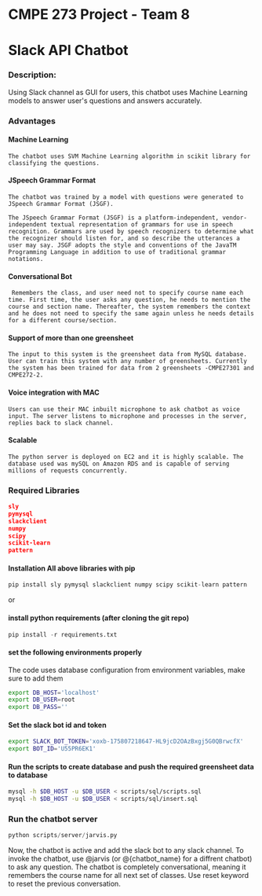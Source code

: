 # CMPE 273 Project - Team 8

# Slack API Chatbot

### Description: 

Using Slack channel as GUI for users, this chatbot uses Machine Learning models to answer user's questions and answers accurately. 

### Advantages

#### Machine Learning
	The chatbot uses SVM Machine Learning algorithm in scikit library for classifying the questions.
#### JSpeech Grammar Format
	The chatbot was trained by a model with questions were generated to JSpeech Grammar Format (JSGF).

	The JSpeech Grammar Format (JSGF) is a platform-independent, vendor-independent textual representation of grammars for use in speech recognition. Grammars are used by speech recognizers to determine what the recognizer should listen for, and so describe the utterances a user may say. JSGF adopts the style and conventions of the JavaTM Programming Language in addition to use of traditional grammar notations.
#### Conversational Bot
	 Remembers the class, and user need not to specify course name each time. First time, the user asks any question, he needs to mention the course and section name. Thereafter, the system remembers the context and he does not need to specify the same again unless he needs details for a different course/section. 
#### Support of more than one greensheet
	The input to this system is the greensheet data from MySQL database. User can train this system with any number of greensheets. Currently the system has been trained for data from 2 greensheets -CMPE27301 and CMPE272-2.
#### Voice integration with MAC
	Users can use their MAC inbuilt microphone to ask chatbot as voice input. The server listens to microphone and processes in the server, replies back to slack channel.
#### Scalable
	The python server is deployed on EC2 and it is highly scalable. The database used was mySQL on Amazon RDS and is capable of serving millions of requests concurrently.

	


### Required Libraries 
```json
sly
pymysql
slackclient
numpy
scipy
scikit-learn
pattern
```

#### Installation All above libraries with pip
```python
pip install sly pymysql slackclient numpy scipy scikit-learn pattern
```

or 

#### install python requirements (after cloning the git repo)
```python
pip install -r requirements.txt
```


#### set the following environments properly
The code uses database configuration from environment variables, make sure to add them
```bash
export DB_HOST='localhost'
export DB_USER=root
export DB_PASS=''
```

#### Set the slack bot id and token
```bash
export SLACK_BOT_TOKEN='xoxb-175807218647-HL9jcD2OAzBxgj5G0QBrwcfX'
export BOT_ID='U55PR6EK1'
```


#### Run the scripts to create database and push the required greensheet data to database
```bash
mysql -h $DB_HOST -u $DB_USER < scripts/sql/scripts.sql
mysql -h $DB_HOST -u $DB_USER < scripts/sql/insert.sql
```


### Run the chatbot server

```python
python scripts/server/jarvis.py
```

Now, the chatbot is active and add the slack bot to any slack channel. To invoke the chatbot, use @jarvis (or @{chatbot_name} for a diffrent chatbot) to ask any question. The chatbot is completely conversational, meaning it remembers the course name for all next set of classes. Use reset keyword to reset the previous conversation.